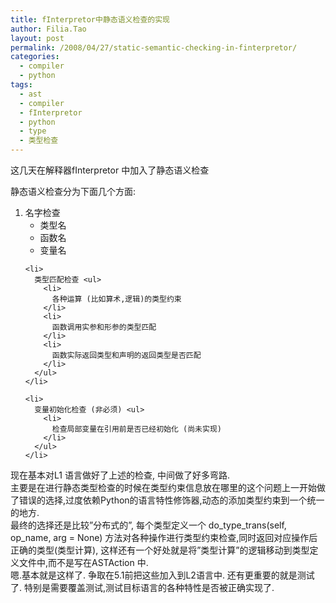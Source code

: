 ```yaml
---
title: fInterpretor中静态语义检查的实现
author: Filia.Tao
layout: post
permalink: /2008/04/27/static-semantic-checking-in-finterpretor/
categories:
  - compiler
  - python
tags:
  - ast
  - compiler
  - fInterpretor
  - python
  - type
  - 类型检查
---
```

这几天在解释器fInterpretor 中加入了静态语义检查

<div id="wikicontent">
  <p>
    静态语义检查分为下面几个方面:
  </p>
  
  <ol>
    <li>
      名字检查 <ul>
        <li>
          类型名
        </li>
        <li>
          函数名
        </li>
        <li>
          变量名
        </li>
      </ul>
    </li>
    
    <li>
      类型匹配检查 <ul>
        <li>
          各种运算 (比如算术,逻辑)的类型约束
        </li>
        <li>
          函数调用实参和形参的类型匹配
        </li>
        <li>
          函数实际返回类型和声明的返回类型是否匹配
        </li>
      </ul>
    </li>
    
    <li>
      变量初始化检查 (非必须) <ul>
        <li>
          检查局部变量在引用前是否已经初始化 (尚未实现)
        </li>
      </ul>
    </li>
  </ol>
</div>

<div id="wikicontent">
  现在基本对L1 语言做好了上述的检查, 中间做了好多弯路.
</div>

<div>
  主要是在进行静态类型检查的时候在类型约束信息放在哪里的这个问题上一开始做了错误的选择,过度依赖Python的语言特性修饰器,动态的添加类型约束到一个统一的地方.
</div>

<div>
  最终的选择还是比较”分布式的”, 每个类型定义一个 do_type_trans(self, op_name, arg = None) 方法对各种操作进行类型约束检查,同时返回对应操作后正确的类型(类型计算), 这样还有一个好处就是将”类型计算”的逻辑移动到类型定义文件中,而不是写在ASTAction 中.
</div>

<div>
</div>

<div>
  嗯.基本就是这样了. 争取在5.1前把这些加入到L2语言中. 还有更重要的就是测试了. 特别是需要覆盖测试,测试目标语言的各种特性是否被正确实现了.
</div>

<div>
</div>

<div>
</div>
